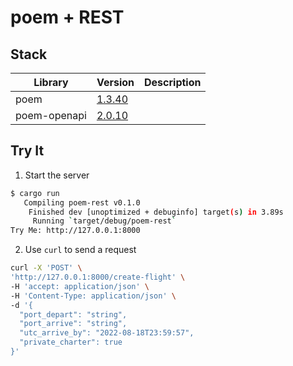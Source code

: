 # poem + REST
## Stack

| Library | Version | Description
| --- | --- | --- |
| poem | [1.3.40](https://crates.io/crates/poem) | 
| poem-openapi | [2.0.10](https://crates.io/crates/poem-openapi) |

## Try It

1. Start the server
```bash
$ cargo run
   Compiling poem-rest v0.1.0
    Finished dev [unoptimized + debuginfo] target(s) in 3.89s
     Running `target/debug/poem-rest`
Try Me: http://127.0.0.1:8000
```

2. Use `curl` to send a request
```bash
curl -X 'POST' \
'http://127.0.0.1:8000/create-flight' \
-H 'accept: application/json' \
-H 'Content-Type: application/json' \
-d '{
  "port_depart": "string",
  "port_arrive": "string",
  "utc_arrive_by": "2022-08-18T23:59:57",
  "private_charter": true
}'
```

